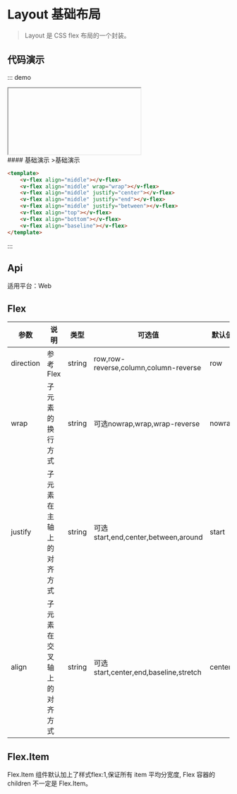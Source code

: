 # Layout 基础布局

>Layout 是 CSS flex 布局的一个封装。

## 代码演示
::: demo

<iframe>http://10.166.3.200:8080/demo.html#/flex</iframe>
<summary>
#### 基础演示
>基础演示
</summary>

```html
<template>
    <v-flex align="middle"></v-flex>
    <v-flex align="middle" wrap="wrap"></v-flex>
    <v-flex align="middle" justify="center"></v-flex>
    <v-flex align="middle" justify="end"></v-flex>
    <v-flex align="middle" justify="between"></v-flex>
    <v-flex align="top"></v-flex>
    <v-flex align="bottom"></v-flex>
    <v-flex align="baseline"></v-flex>
</template>
```
:::

## Api

适用平台：Web

## Flex
| 参数      | 说明          | 类型      | 可选值                           | 默认值  |
|---------- |-------------- |---------- |-------------------------------- |-------- |
| direction | 参考Flex | string | row,row-reverse,column,column-reverse | row |
| wrap | 子元素的换行方式 | string | 可选nowrap,wrap,wrap-reverse | nowrap |
| justify | 子元素在主轴上的对齐方式 | string | 可选start,end,center,between,around | start |
| align | 子元素在交叉轴上的对齐方式 | string | 可选start,center,end,baseline,stretch | center |

## Flex.Item
Flex.Item 组件默认加上了样式flex:1,保证所有 item 平均分宽度, Flex 容器的 children 不一定是 Flex.Item。